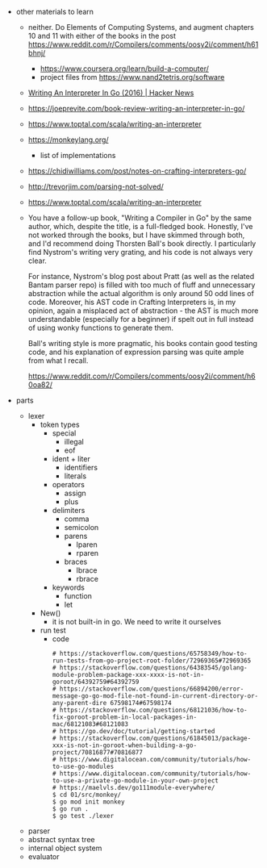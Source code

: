 - other materials to learn

  - neither. Do Elements of Computing Systems, and augment chapters 10 and 11 with either of the books in the post https://www.reddit.com/r/Compilers/comments/oosy2i/comment/h61bhnj/
    - https://www.coursera.org/learn/build-a-computer/
    - project files from https://www.nand2tetris.org/software
  - [Writing An Interpreter In Go (2016) | Hacker News](https://news.ycombinator.com/item?id=21626972)
  - https://joeprevite.com/book-review-writing-an-interpreter-in-go/
  - https://www.toptal.com/scala/writing-an-interpreter
  - https://monkeylang.org/
    - list of implementations
  - https://chidiwilliams.com/post/notes-on-crafting-interpreters-go/
  - http://trevorjim.com/parsing-not-solved/
  - https://www.toptal.com/scala/writing-an-interpreter
  - You have a follow-up book, "Writing a Compiler in Go" by the same author, which, despite the title, is a full-fledged book. Honestly, I've not worked through the books, but I have skimmed through both, and I'd recommend doing Thorsten Ball's book directly. I particularly find Nystrom's writing very grating, and his code is not always very clear.

    For instance, Nystrom's blog post about Pratt (as well as the related Bantam parser repo) is filled with too much of fluff and unnecessary abstraction while the actual algorithm is only around 50 odd lines of code. Moreover, his AST code in Crafting Interpreters is, in my opinion, again a misplaced act of abstraction - the AST is much more understandable (especially for a beginner) if spelt out in full instead of using wonky functions to generate them.

    Ball's writing style is more pragmatic, his books contain good testing code, and his explanation of expression parsing was quite ample from what I recall.

    https://www.reddit.com/r/Compilers/comments/oosy2i/comment/h60oa82/

- parts
  - lexer
    - token types
      - special
        - illegal
        - eof
      - ident + liter
        - identifiers
        - literals
      - operators
        - assign
        - plus
      - delimiters
        - comma
        - semicolon
        - parens
          - lparen
          - rparen
        - braces
          - lbrace
          - rbrace
      - keywords
        - function
        - let
    - New()
      - it is not built-in in go. We need to write it ourselves
    - run test
      - code
        ```
        # https://stackoverflow.com/questions/65758349/how-to-run-tests-from-go-project-root-folder/72969365#72969365
        # https://stackoverflow.com/questions/64383545/golang-module-problem-package-xxx-xxxx-is-not-in-goroot/64392759#64392759
        # https://stackoverflow.com/questions/66894200/error-message-go-go-mod-file-not-found-in-current-directory-or-any-parent-dire 67598174#67598174
        # https://stackoverflow.com/questions/68121036/how-to-fix-goroot-problem-in-local-packages-in-mac/68121083#68121083
        # https://go.dev/doc/tutorial/getting-started
        # https://stackoverflow.com/questions/61845013/package-xxx-is-not-in-goroot-when-building-a-go-project/70816877#70816877
        # https://www.digitalocean.com/community/tutorials/how-to-use-go-modules
        # https://www.digitalocean.com/community/tutorials/how-to-use-a-private-go-module-in-your-own-project
        # https://maelvls.dev/go111module-everywhere/
        $ cd 01/src/monkey/
        $ go mod init monkey
        $ go run .
        $ go test ./lexer
        ```
  - parser
  - abstract syntax tree
  - internal object system
  - evaluator
